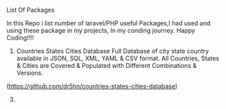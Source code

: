List Of Packages

In this Repo i list number of laravel/PHP useful Packages,I had used and using these package in my projects, In my conding journey.
Happy Coding!!!!

1) Countries States Cities Database
Full Database of city state country available in JSON, SQL, XML, YAML & CSV format. All Countries, States & Cities are Covered & Populated with Different Combinations & Versions.

(https://github.com/dr5hn/countries-states-cities-database)

3)
